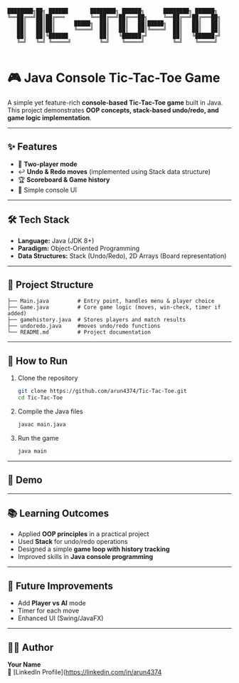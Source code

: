 ```
████████╗██╗ ██████       ████████╗ ██████╗      ████████╗ ██████╗ 
╚══██╔══╝██║██╔═══        ╚══██╔══╝██╔═══██╗     ╚══██╔══╝██╔═══██╗
   ██║   ██║██║      █████╗  ██║   ██║   ██║█████╗  ██║   ██║   ██║
   ██║   ██║██║      ╚════╝  ██║   ██║   ██║╚════╝  ██║   ██║   ██║
   ██║   ██║╚██████          ██║   ╚██████╔╝        ██║   ╚██████╔╝
   ╚═╝   ╚═╝ ╚═════╝         ╚═╝    ╚═════╝         ╚═╝    ╚═════╝ 
                                                                    
```

# 🎮 Java Console Tic-Tac-Toe Game  

A simple yet feature-rich **console-based Tic-Tac-Toe game** built in Java.  
This project demonstrates **OOP concepts, stack-based undo/redo, and game logic implementation**.  

---

## ✨ Features  
- 👥 **Two-player mode**  
- ↩️ **Undo & Redo moves** (implemented using Stack data structure)  
- 🏆 **Scoreboard & Game history**  
- 🎯 Simple console UI  

---

## 🛠️ Tech Stack  
- **Language:** Java (JDK 8+)  
- **Paradigm:** Object-Oriented Programming  
- **Data Structures:** Stack (Undo/Redo), 2D Arrays (Board representation)  

---

## 📂 Project Structure  
```
├── Main.java         # Entry point, handles menu & player choice
├── Game.java         # Core game logic (moves, win-check, timer if added)
├── gamehistory.java  # Stores players and match results
├── undoredo.java     #moves undo/redo functions
└── README.md         # Project documentation
```

---

## 🚀 How to Run  
1. Clone the repository  
   ```bash
   git clone https://github.com/arun4374/Tic-Tac-Toe.git
   cd Tic-Tac-Toe
   ```
2. Compile the Java files  
   ```bash
   javac main.java
   ```
3. Run the game  
   ```bash
   java main
   ```

---

## 🎥 Demo  

 

---

## 📚 Learning Outcomes  
- Applied **OOP principles** in a practical project  
- Used **Stack** for undo/redo operations  
- Designed a simple **game loop with history tracking**  
- Improved skills in **Java console programming**  

---

## 📌 Future Improvements  
- Add **Player vs AI** mode  
- Timer for each move  
- Enhanced UI (Swing/JavaFX)  

---

## 👨‍💻 Author  
**Your Name**  
🔗 [LinkedIn Profile](https://linkedin.com/in/arun4374  
